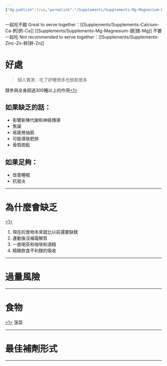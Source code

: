 ```yaml
---
{"dg-publish":true,"permalink":"/Supplements/Supplements-Mg-Magnesium-鎂/","title":"鎂 Magnesium","created":"2024-08-25T11:22:45.000+08:00","updated":"2024-09-04T22:40:11.998+08:00"}
---
```


一起吃不錯 Great to serve together：[[Supplements/Supplements-Calcium-Ca-鈣\|鈣-Ca]] [[Supplements/Supplements-Mg-Magnesium-鎂\|鎂-Mg]]
不要一起吃 Not recommended to serve together：[[Supplements/Supplements-Zinc-Zn-鋅\|鋅-Zn]]
# 好處

> 個人實測：吃了好睡很多也放鬆很多

鎂參與全身超過300種以上的作用[<1>](https://www.youtube.com/watch?v=3mhR8rA2s-4)
## 如果缺乏的話：

* 影響新陳代謝和神經傳導
* 焦躁
* 易疲勞抽筋
* 可能導致肥胖
* 骨質疏鬆

## 如果足夠：

* 改善睡眠
* 抗發炎
---

# 為什麼會缺乏
[<1>](https://www.youtube.com/watch?v=3mhR8rA2s-4)
1. 現在的食物本來就比以前還要缺鎂
2. 運動後沒補電解質
3. 一直喝茶和咖啡和酒精
4. 精緻飲食不利鎂的吸收


---

# 過量風險



---

# 食物
[<1>](https://www.youtube.com/watch?v=3mhR8rA2s-4)
菠菜


---

# 最佳補劑形式


---

